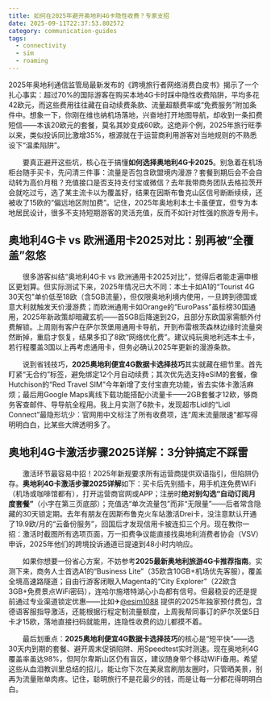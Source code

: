 ```yaml
---
title: 如何在2025年避开奥地利4G卡隐性收费？专家支招
date: 2025-09-11T22:37:53.802572
category: communication-guides
tags:
  - connectivity
  - sim
  - roaming
---
```


2025年奥地利通信监管局最新发布的《跨境旅行者网络消费白皮书》揭示了一个扎心事实：超过70%的国际游客在购买本地4G卡时踩中隐性收费陷阱，平均多花42欧元，而这些费用往往藏在自动续费条款、流量超额费率或“免费服务”附加条件中。想象一下，你刚在维也纳机场落地，兴奋地打开地图导航，却收到一条扣费短信——本该20欧元的套餐，莫名其妙变成60欧。这绝非个例，2025年旅行旺季以来，类似投诉同比激增35%，根源就在于运营商利用游客对当地规则的不熟悉设下“温柔陷阱”。

　　要真正避开这些坑，核心在于搞懂**如何选择奥地利4G卡2025**。别急着在机场柜台随手买卡，先问清三件事：流量是否包含欧盟境内漫游？套餐到期后会不会自动转为高价月租？充值接口是否支持支付宝或微信？去年我带商务团队去格拉茨开会就吃过亏，选了某主流卡以为覆盖好，结果在因斯布鲁克山区信号断断续续，还被收了15欧的“偏远地区附加费”。记住，2025年奥地利本土卡虽便宜，但专为本地居民设计，很多不支持短期游客的灵活充值，反而不如针对性强的旅游专用卡。

## 奥地利4G卡 vs 欧洲通用卡2025对比：别再被“全覆盖”忽悠

　　很多游客纠结“奥地利4G卡 vs 欧洲通用卡2025对比”，觉得后者能走遍申根区更划算。但实际测试下来，2025年情况已大不同：本土卡如A1的“Tourist 4G 30天包”单价低至18欧（含5GB流量），但仅限奥地利境内使用，一旦跨到德国或意大利就触发天价漫游费；而欧洲通用卡如Orange的“EuroPass”虽标榜30国通用，2025年新政策却暗藏玄机——首5GB后降速到2G，且部分东欧国家需额外付费解锁。上周刚有客户在萨尔茨堡用通用卡导航，开到布雷根茨森林边缘时流量突然断掉，重启才恢复，结果多扣了8欧“网络优化费”。建议纯玩奥地利选本土卡，若行程覆盖3国以上再考虑通用卡，但务必确认2025年更新的漫游条款。

　　说到省钱技巧，**2025奥地利便宜4G数据卡选择技巧**其实就藏在细节里。首先盯紧“无合约”标签，避免绑定12个月自动续费；其次优先选支持eSIM的套餐，像Hutchison的“Red Travel SIM”今年新增了支付宝直充功能，省去实体卡激活麻烦；最后用Google Maps离线下载功能搭配小流量卡——2GB套餐才12欧，够商务客查邮件、导导航全程用。我上月实测了6款卡，发现超市Lidl的“Lidl Connect”最隐形坑少：官网用中文标注了所有收费项，连“周末流量限速”都写得明明白白，比某些大牌透明多了。

## 奥地利4G卡激活步骤2025详解：3分钟搞定不踩雷

　　激活环节最容易中招！2025年新规要求所有运营商提供双语指引，但陷阱仍存。**奥地利4G卡激活步骤2025详解**如下：买卡后先别插卡，用手机连免费WiFi（机场或咖啡馆都有），打开运营商官网或APP；注册时**绝对别勾选“自动订阅月度套餐”**（小字在第三页底部）；充值选“单次流量包”而非“无限量”——后者常含隐藏的30天锁定期。去年有朋友在因斯布鲁克火车站激活Drei卡，没注意默认开通了19.9欧/月的“云备份服务”，回国后才发现信用卡被连扣三个月。现在教你一招：激活时截图所有选项页面，万一扣费争议能直接找奥地利消费者协会（VSV）申诉，2025年他们的跨境投诉通道已提速到48小时内响应。

　　如果你想要一份省心方案，不妨参考**2025最新奥地利旅游4G卡推荐指南**。实测下来，商务人士首选A1的“Business Lite”（35欧含10GB+机场优先客服），覆盖全境高速路隧道；自由行游客闭眼入Magenta的“City Explorer”（22欧含3GB+免费景点WiFi密码），连哈尔施塔特湖心小岛都有信号。但最稳妥的还是提前通过专业渠道锁定优惠——比如✈[@esim1088](https://t.me/s/esim1088) 提供的2025年独家预付费包，含德语客服指导激活，还能根据行程定制流量额度，上周我帮同事订的萨尔茨堡5日卡才15欧，落地直接扫码就能用，连隐性收费的边儿都摸不着。

　　最后划重点：**2025奥地利便宜4G数据卡选择技巧**的核心是“短平快”——选30天内到期的套餐、避开周末促销陷阱、用Speedtest实时测速。现在奥地利4G覆盖率虽达98%，但阿尔卑斯山区仍有盲区，建议随身带个移动WiFi备用。希望这些从血泪教训里总结的招儿，能让你下次在美泉宫刷朋友圈时，只管晒美景，别再为流量账单肉疼。记住，聪明旅行不是花最少的钱，而是让每一分都花得明明白白。